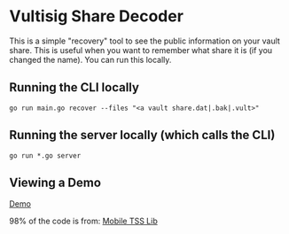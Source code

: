 # Vultisig Share Decoder


This is a simple "recovery" tool to see the public information on your vault share.
This is useful when you want to remember what share it is (if you changed the name).
You can run this locally.

## Running the CLI locally
`go run main.go recover --files "<a vault share.dat|.bak|.vult>"`

## Running the server locally (which calls the CLI)
`go run *.go server`

## Viewing a Demo
[Demo](https://vultisig-share-decoder.replit.app/?)


98% of the code is from: [Mobile TSS Lib](https://github.com/vultisig/mobile-tss-lib/blob/main/cmd/recovery-cli/main.go)


